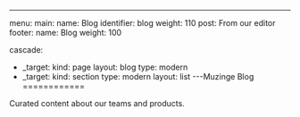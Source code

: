 ---
menu:
  main:
    name: Blog
    identifier: blog
    weight: 110
    post: From our editor
  footer:
    name: Blog
    weight: 100

cascade:
- _target:
    kind: page
  layout: blog
  type: modern
- _target:
    kind: section
  type: modern
  layout: list
---Muzinge Blog
============

Curated content about our teams and products.